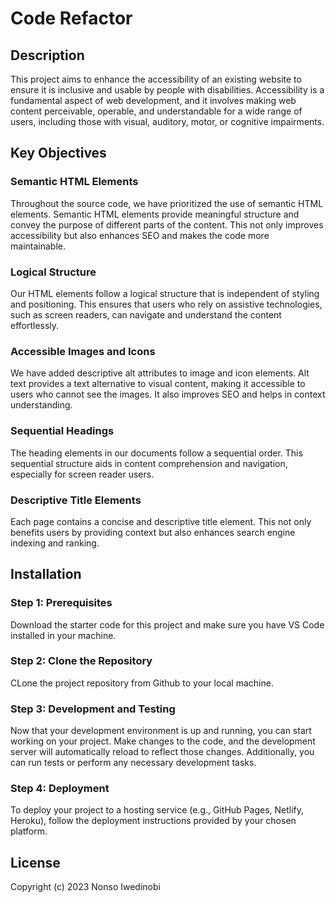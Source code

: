 # Code Refactor

## Description

This project aims to enhance the accessibility of an existing website to ensure it is inclusive and usable by people with disabilities. Accessibility is a fundamental aspect of web development, and it involves making web content perceivable, operable, and understandable for a wide range of users, including those with visual, auditory, motor, or cognitive impairments.

## Key Objectives

### Semantic HTML Elements

Throughout the source code, we have prioritized the use of semantic HTML elements. Semantic HTML elements provide meaningful structure and convey the purpose of different parts of the content. This not only improves accessibility but also enhances SEO and makes the code more maintainable.

### Logical Structure

Our HTML elements follow a logical structure that is independent of styling and positioning. This ensures that users who rely on assistive technologies, such as screen readers, can navigate and understand the content effortlessly.

### Accessible Images and Icons

We have added descriptive alt attributes to image and icon elements. Alt text provides a text alternative to visual content, making it accessible to users who cannot see the images. It also improves SEO and helps in context understanding.

### Sequential Headings

The heading elements in our documents follow a sequential order. This sequential structure aids in content comprehension and navigation, especially for screen reader users.

### Descriptive Title Elements

Each page contains a concise and descriptive title element. This not only benefits users by providing context but also enhances search engine indexing and ranking.

## Installation

### Step 1: Prerequisites

Download the starter code for this project and make sure you have VS Code installed in your machine.

### Step 2: Clone the Repository

CLone the project repository from Github to your local machine.

### Step 3: Development and Testing

Now that your development environment is up and running, you can start working on your project. Make changes to the code, and the development server will automatically reload to reflect those changes. Additionally, you can run tests or perform any necessary development tasks.

### Step 4: Deployment

To deploy your project to a hosting service (e.g., GitHub Pages, Netlify, Heroku), follow the deployment instructions provided by your chosen platform.

## License

[MIT License]:[https://github.com/nonsoiwedinobi/moduleOne/blob/main/LICENSE]

Copyright (c) 2023 Nonso Iwedinobi

